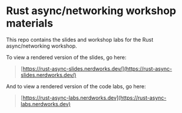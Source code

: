 # Rust async/networking workshop materials

This repo contains the slides and workshop labs for the Rust async/networking
workshop.

To view a rendered version of the slides, go here:

> [https://rust-async-slides.nerdworks.dev/](https://rust-async-slides.nerdworks.dev/)

And to view a rendered version of the code labs, go here:

> [https://rust-async-labs.nerdworks.dev](https://rust-async-labs.nerdworks.dev)